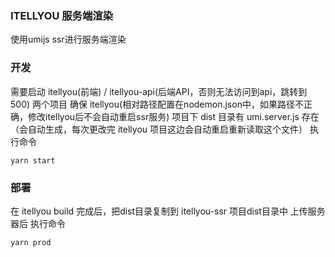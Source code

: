 ### ITELLYOU 服务端渲染

使用umijs ssr进行服务端渲染

### 开发
需要启动 itellyou(前端) / itellyou-api(后端API，否则无法访问到api，跳转到500) 两个项目
确保 itellyou(相对路径配置在nodemon.json中，如果路径不正确，修改itellyou后不会自动重启ssr服务) 项目下 dist 目录有 umi.server.js 存在（会自动生成，每次更改完 itellyou 项目这边会自动重启重新读取这个文件）
执行命令
```
yarn start
```

### 部署
在 itellyou build 完成后，把dist目录复制到 itellyou-ssr 项目dist目录中
上传服务器后
执行命令
```
yarn prod
```